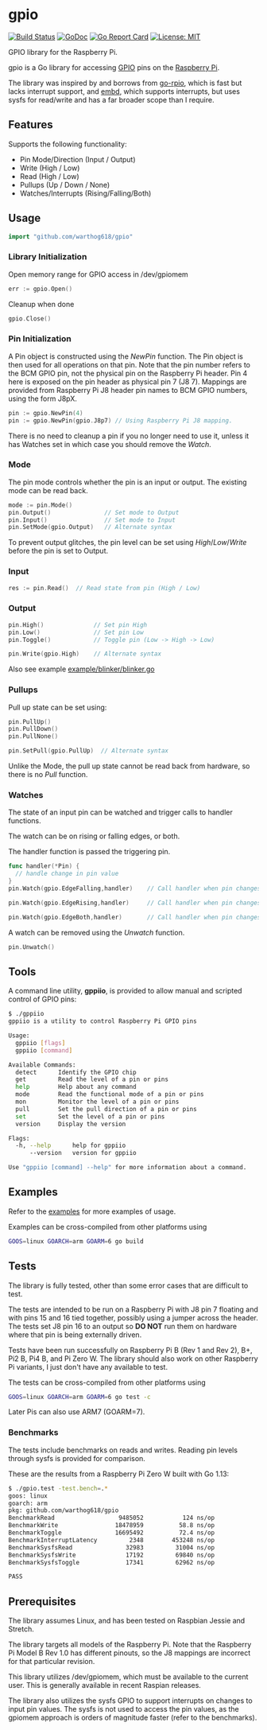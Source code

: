 # gpio

[![Build Status](https://travis-ci.org/warthog618/gpio.svg)](https://travis-ci.org/warthog618/gpio)
[![GoDoc](https://godoc.org/github.com/warthog618/gpio?status.svg)](https://godoc.org/github.com/warthog618/gpio)
[![Go Report Card](https://goreportcard.com/badge/github.com/warthog618/gpio)](https://goreportcard.com/report/github.com/warthog618/gpio)
[![License: MIT](https://img.shields.io/badge/License-MIT-yellow.svg)](https://github.com/warthog618/gpio/blob/master/LICENSE)

GPIO library for the Raspberry Pi.

gpio is a Go library for accessing [GPIO](http://elinux.org/Rpi_Low-level_peripherals) pins on the [Raspberry Pi](https://en.wikipedia.org/wiki/Raspberry_Pi).

The library was inspired by and borrows from [go-rpio](https://github.com/stianeikeland/go-rpio), which is fast but lacks interrupt support, and [embd](https://github.com/kidoman/embd), which supports interrupts, but uses sysfs for read/write and has a far broader scope than I require.

## Features

Supports the following functionality:

- Pin Mode/Direction (Input / Output)
- Write (High / Low)
- Read (High / Low)
- Pullups (Up / Down / None)
- Watches/Interrupts (Rising/Falling/Both)

## Usage

```go
import "github.com/warthog618/gpio"
```

### Library Initialization

Open memory range for GPIO access in /dev/gpiomem

```go
err := gpio.Open()
```

Cleanup when done

```go
gpio.Close()
```

### Pin Initialization

A Pin object is constructed using the *NewPin* function.
The Pin object is then used for all operations on that pin.
Note that the pin number refers to the BCM GPIO pin, not the physical pin on the Raspberry Pi header.
Pin 4 here is exposed on the pin header as physical pin 7 (J8 7).
Mappings are provided from Raspberry Pi J8 header pin names to BCM GPIO numbers, using the form J8pX.

```go
pin := gpio.NewPin(4)
pin := gpio.NewPin(gpio.J8p7) // Using Raspberry Pi J8 mapping.
```

There is no need to cleanup a pin if you no longer need to use it, unless it has Watches set in which case you should remove the *Watch*.

### Mode

The pin mode controls whether the pin is an input or output.  The existing mode can be read back.

```go
mode := pin.Mode()
pin.Output()               // Set mode to Output
pin.Input()                // Set mode to Input
pin.SetMode(gpio.Output)   // Alternate syntax
```

To prevent output glitches, the pin level can be set using *High*/*Low*/*Write* before the pin is set to Output.

### Input

```go
res := pin.Read()  // Read state from pin (High / Low)
```

### Output

```go
pin.High()              // Set pin High
pin.Low()               // Set pin Low
pin.Toggle()            // Toggle pin (Low -> High -> Low)

pin.Write(gpio.High)    // Alternate syntax
```

Also see example [example/blinker/blinker.go](example/blinker/blinker.go)

### Pullups

Pull up state can be set using:

```go
pin.PullUp()
pin.PullDown()
pin.PullNone()

pin.SetPull(gpio.PullUp)  // Alternate syntax
```

Unlike the Mode, the pull up state cannot be read back from hardware, so there is no *Pull* function.

### Watches

The state of an input pin can be watched and trigger calls to handler functions.

The watch can be on rising or falling edges, or both.

The handler function is passed the triggering pin.

```go
func handler(*Pin) {
  // handle change in pin value
}
pin.Watch(gpio.EdgeFalling,handler)    // Call handler when pin changes from High to Low.

pin.Watch(gpio.EdgeRising,handler)     // Call handler when pin changes from Low to High.

pin.Watch(gpio.EdgeBoth,handler)       // Call handler when pin changes
```

A watch can be removed using the *Unwatch* function.

```go
pin.Unwatch()
```

## Tools

A command line utility, **gppiio**, is provided to allow manual and scripted
control of GPIO pins:

```sh
$ ./gppiio
gppiio is a utility to control Raspberry Pi GPIO pins

Usage:
  gppiio [flags]
  gppiio [command]

Available Commands:
  detect      Identify the GPIO chip
  get         Read the level of a pin or pins
  help        Help about any command
  mode        Read the functional mode of a pin or pins
  mon         Monitor the level of a pin or pins
  pull        Set the pull direction of a pin or pins
  set         Set the level of a pin or pins
  version     Display the version

Flags:
  -h, --help      help for gppiio
      --version   version for gppiio

Use "gppiio [command] --help" for more information about a command.
```

## Examples

Refer to the [examples](example) for more examples of usage.

Examples can be cross-compiled from other platforms using

```sh
GOOS=linux GOARCH=arm GOARM=6 go build
```

## Tests

The library is fully tested, other than some error cases that are difficult to test.

The tests are intended to be run on a Raspberry Pi with J8 pin 7 floating and
with pins 15 and 16 tied together, possibly using a jumper across the header.
The tests set J8 pin 16 to an output so **DO NOT** run them on hardware where
that pin is being externally driven.

Tests have been run successfully on Raspberry Pi B (Rev 1 and Rev 2), B+, Pi2 B,
Pi4 B, and Pi Zero W.  The library should also work on other Raspberry Pi
variants, I just don't have any available to test.

The tests can be cross-compiled from other platforms using

```sh
GOOS=linux GOARCH=arm GOARM=6 go test -c
```

Later Pis can also use ARM7 (GOARM=7).

### Benchmarks

The tests include benchmarks on reads and writes.  Reading pin levels through sysfs is provided for comparison.

These are the results from a Raspberry Pi Zero W built with Go 1.13:

```sh
$ ./gpio.test -test.bench=.*
goos: linux
goarch: arm
pkg: github.com/warthog618/gpio
BenchmarkRead                  9485052           124 ns/op
BenchmarkWrite                18478959          58.8 ns/op
BenchmarkToggle               16695492          72.4 ns/op
BenchmarkInterruptLatency         2348        453248 ns/op
BenchmarkSysfsRead               32983         31004 ns/op
BenchmarkSysfsWrite              17192         69840 ns/op
BenchmarkSysfsToggle             17341         62962 ns/op

PASS
```

## Prerequisites

The library assumes Linux, and has been tested on Raspbian Jessie and Stretch.

The library targets all models of the Raspberry Pi.  Note that the Raspberry Pi Model B Rev 1.0 has different pinouts, so the J8 mappings are incorrect for that particular revision.

This library utilizes /dev/gpiomem, which must be available to the current user.  This is generally available in recent Raspian releases.

The library also utilizes the sysfs GPIO to support interrupts on changes to input pin values.  The sysfs is not used to access the pin values, as the gpiomem approach is orders of magnitude faster (refer to the benchmarks).

